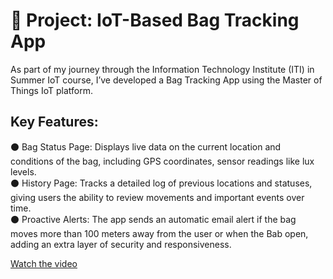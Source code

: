 # 🔧 Project: IoT-Based Bag Tracking App 

As part of my journey through the Information Technology Institute (ITI) in Summer IoT course, I’ve developed a Bag Tracking App using the Master of Things IoT platform.  

## Key Features:
⚫ Bag Status Page: Displays live data on the current location and conditions of the bag, including GPS coordinates, sensor readings like lux levels.  
⚫ History Page: Tracks a detailed log of previous locations and statuses, giving users the ability to review movements and important events over time.  
⚫ Proactive Alerts: The app sends an automatic email alert if the bag moves more than 100 meters away from the user or when the Bab open, adding an extra layer of security and responsiveness.  


[Watch the video](https://www.youtube.com/watch?v=VIDEO_ID)

 
